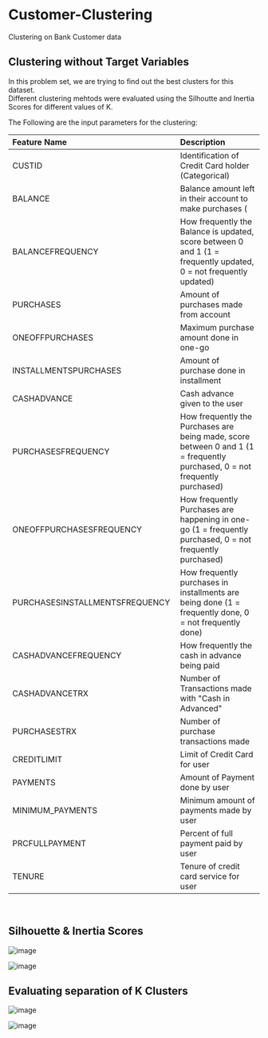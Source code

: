 # Customer-Clustering
Clustering on Bank Customer data

## Clustering without Target Variables
In this problem set, we are trying to find out the best clusters for this dataset. <br>
Different clustering mehtods were evaluated using the Silhoutte and Inertia Scores for different values of K. <br>

The Following are the input parameters for the clustering: <br>

|Feature Name| Description|
|:--|:--------|
|CUSTID | Identification of Credit Card holder (Categorical)|
|BALANCE | Balance amount left in their account to make purchases (|
|BALANCEFREQUENCY | How frequently the Balance is updated, score between 0 and 1 (1 = frequently updated, 0 = not frequently updated)|
|PURCHASES | Amount of purchases made from account|
|ONEOFFPURCHASES | Maximum purchase amount done in one-go|
|INSTALLMENTSPURCHASES | Amount of purchase done in installment|
|CASHADVANCE | Cash advance given to the user|
|PURCHASESFREQUENCY | How frequently the Purchases are being made, score between 0 and 1 (1 = frequently purchased, 0 = not frequently purchased)|
|ONEOFFPURCHASESFREQUENCY | How frequently Purchases are happening in one-go (1 = frequently purchased, 0 = not frequently purchased)|
|PURCHASESINSTALLMENTSFREQUENCY | How frequently purchases in installments are being done (1 = frequently done, 0 = not frequently done)|
|CASHADVANCEFREQUENCY | How frequently the cash in advance being paid|
|CASHADVANCETRX | Number of Transactions made with "Cash in Advanced"|
|PURCHASESTRX | Number of purchase transactions made|
|CREDITLIMIT | Limit of Credit Card for user|
|PAYMENTS | Amount of Payment done by user|
|MINIMUM_PAYMENTS | Minimum amount of payments made by user|
|PRCFULLPAYMENT | Percent of full payment paid by user|
|TENURE | Tenure of credit card service for user|
<br>

## Silhouette & Inertia Scores
![image](https://user-images.githubusercontent.com/112804900/205485161-8fdce77f-c914-4031-8005-4cc5dc3fd456.png)

![image](https://user-images.githubusercontent.com/112804900/205485170-0d7bb3d1-40e7-4cf2-b4c9-8554e4c2f91d.png)

## Evaluating separation of K Clusters

![image](https://user-images.githubusercontent.com/112804900/205485175-6d95b027-45ee-4e40-82a1-551a38547ec8.png)

![image](https://user-images.githubusercontent.com/112804900/205485193-515df4a8-5dce-47b0-acb0-d668b57eeb22.png)

